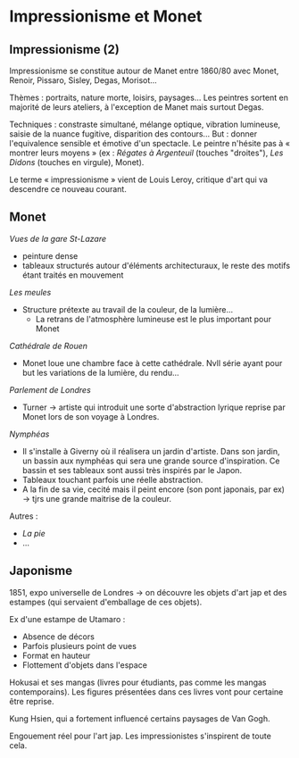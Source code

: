 # Impressionisme et Monet

## Impressionisme (2)

Impressionisme se constitue autour de Manet entre 1860/80 avec Monet, Renoir, Pissaro, Sisley, Degas, Morisot...

Thèmes : portraits, nature morte, loisirs, paysages... Les peintres sortent en majorité de leurs ateliers, à l'exception de Manet mais surtout Degas.

Techniques : constraste simultané, mélange optique, vibration lumineuse, saisie de la nuance fugitive, disparition des contours... But : donner l'equivalence sensible et émotive d'un spectacle. Le peintre n'hésite pas à « montrer leurs moyens » (ex : *Régates à Argenteuil* (touches "droites"), *Les Didons* (touches en virgule), Monet).

Le terme « impressionisme » vient de Louis Leroy, critique d'art qui va descendre ce nouveau courant.

## Monet

*Vues de la gare St-Lazare*
- peinture dense
- tableaux structurés autour d'éléments architecturaux, le reste des motifs étant traités en mouvement

*Les meules*
- Structure prétexte au travail de la couleur, de la lumière...
  - La retrans de l'atmosphère lumineuse est le plus important pour Monet

*Cathédrale de Rouen*
- Monet loue une chambre face à cette cathédrale. Nvll série ayant pour but les variations de la lumière, du rendu...

*Parlement de Londres*
- Turner → artiste qui introduit une sorte d'abstraction lyrique reprise par Monet lors de son voyage à Londres.

*Nymphéas*
- Il s'installe à Giverny où il réalisera un jardin d'artiste. Dans son jardin, un bassin aux nymphéas qui sera une grande source d'inspiration. Ce bassin et ses tableaux sont aussi très inspirés par le Japon.
- Tableaux touchant parfois une réelle abstraction.
- A la fin de sa vie, cecité mais il peint encore (son pont japonais, par ex) → tjrs une grande maitrise de la couleur.

Autres :
- *La pie*
- ...

## Japonisme

1851, expo universelle de Londres → on découvre les objets d'art jap et des estampes (qui servaient d'emballage de ces objets).

Ex d'une estampe de Utamaro :
- Absence de décors
- Parfois plusieurs point de vues
- Format en hauteur
- Flottement d'objets dans l'espace

Hokusai et ses mangas (livres pour étudiants, pas comme les mangas contemporains). Les figures présentées dans ces livres vont pour certaine être reprise.

Kung Hsien, qui a fortement influencé certains paysages de Van Gogh.

Engouement réel pour l'art jap. Les impressionistes s'inspirent de toute cela.
